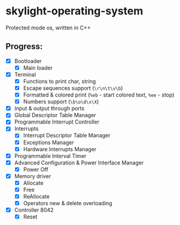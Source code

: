 # skylight-operating-system
Protected mode os, written in C++
## Progress:
-   [X] Bootloader
    -   [X] Main loader
-	[X] Terminal
    -   [X] Functions to print char, string
    -   [X] Escape sequences support (`\r\n\t\v\b`)
    -   [X] Formatted & colored print (`%eb` - start colored text, `%ee` - stop)
    -   [X] Numbers support (`\b\o\d\x\X`)
-   [X] Input & output through ports
-   [X] Global Descriptor Table Manager
-   [X] Programmable Interrupt Controller
-   [X] Interrupts
    -   [X] Interrupt Descriptor Table Manager
    -   [X] Exceptions Manager
    -   [X] Hardware Interrupts Manager
-   [X] Programmable Interval Timer
-   [X] Advanced Configuration & Power Interface Manager
    -   [X] Power Off
-	[X]	Memory driver
	-	[X]	Allocate
	-	[X]	Free
	-	[X]	ReAllocate
	-	[X]	Operators new & delete overloading
-	[X]	Controller 8042
	-	[X]	Reset